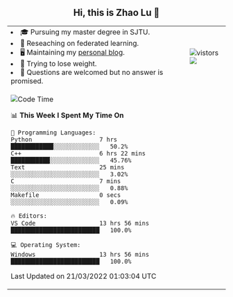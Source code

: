 <h2 align="center"> Hi, this is Zhao Lu 👋</h2>

<table style="overflow:hidden;">
    <tr> 
        <td>
            <li>🎓 Pursuing my master degree in SJTU.</li>
            <li>🌱 Reseaching on federated learning.</li>
            <li>🖥️ Maintaining my <a href="https://ifarewell.xyz">personal blog</a>.</li>
            <li>💪 Trying to lose weight.</li>
            <li>💬 Questions are welcomed but no answer is promised.</li> 
        </td>
        <td>
            <img src="https://visitor-badge.glitch.me/badge?page_id=ifarewell" alt="vistors" />
        <br>
          <img src="https://github-readme-stats.vercel.app/api?username=ifarewell&theme=graywhite&hide=prs,contribs&show_icons=true&hide_border=true&icon_color=CE1D2D&text_color=718096&bg_color=ffffff&hide_title=true" />
        </td>
    </tr>
    <tr>
        <td colspan="2">
            
<!--START_SECTION:waka-->
![Code Time](http://img.shields.io/badge/Code%20Time-121%20hrs%2014%20mins-blue)

📊 **This Week I Spent My Time On** 

```text
💬 Programming Languages: 
Python                   7 hrs               ████████████░░░░░░░░░░░░░   50.2% 
C++                      6 hrs 22 mins       ███████████░░░░░░░░░░░░░░   45.76% 
Text                     25 mins             ░░░░░░░░░░░░░░░░░░░░░░░░░   3.02% 
C                        7 mins              ░░░░░░░░░░░░░░░░░░░░░░░░░   0.88% 
Makefile                 0 secs              ░░░░░░░░░░░░░░░░░░░░░░░░░   0.09%

🔥 Editors: 
VS Code                  13 hrs 56 mins      █████████████████████████   100.0%

💻 Operating System: 
Windows                  13 hrs 56 mins      █████████████████████████   100.0%

```


 Last Updated on 21/03/2022 01:03:04 UTC
<!--END_SECTION:waka-->
            
</td></tr>
</table>

